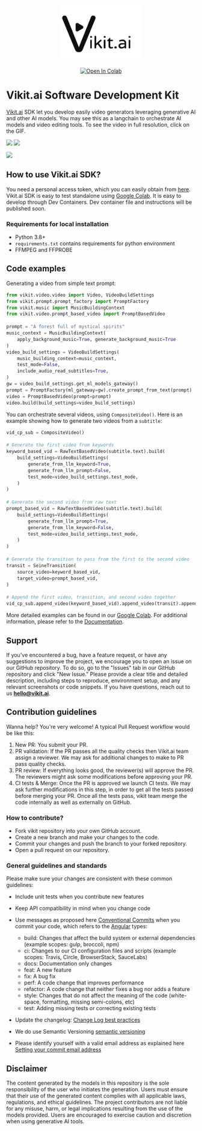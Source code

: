 <div align="center">
<img src='./medias/vikit_logo.jpg' style="height:150px"></img>

[![Open In Colab](https://colab.research.google.com/assets/colab-badge.svg)](https://colab.research.google.com/drive/1jLiwbezF-myky21tIWSxG6LRlcU9ivya)


</div>

# Vikit.ai Software Development  Kit

[Vikit.ai](https://vikit.ai/)  SDK let you develop easily video generators leveraging generative AI and other AI models. You may see this as a langchain to orchestrate AI models and video editing tools. 
To see the video in full resolution, click on the GIF.
<!-- [![](https://img.youtube.com/vi/_ipNgOOcX5U/sddefault.jpg)](https://youtu.be/_ipNgOOcX5U)</div> -->
<a href='https://youtu.be/_ipNgOOcX5U'><img src='medias/gif1_Plato.gif'></a> <a href='https://youtu.be/_ipNgOOcX5U'><img src='medias/gif3_Plato.gif'></a>

<a href=''><img src='medias/gif2_Paris_h.gif'></a>


## How to use Vikit.ai SDK?
You need a personal access token, which you can easily obtain from [here](https://www.vikit.ai/#/platform).  
Vikit.ai SDK is easy to test standalone using [Google Colab](https://colab.research.google.com/drive/1jLiwbezF-myky21tIWSxG6LRlcU9ivya).
It is easy to develop through Dev Containers. Dev container file and instructions will be published soon.
### Requirements for local installation
- Python 3.8+ 
- `requirements.txt` contains requirements for python environment
- FFMPEG and FFPROBE


## Code examples
Generating a video from simple text prompt:
```python
from vikit.video.video import Video, VideoBuildSettings
from vikit.prompt.prompt_factory import PromptFactory
from vikit.music import MusicBuildingContext
from vikit.video.prompt_based_video import PromptBasedVideo

prompt = "A forest full of mystical spirits"
music_context = MusicBuildingContext(
    apply_background_music=True, generate_background_music=True
)
video_build_settings = VideoBuildSettings(
    music_building_context=music_context,
    test_mode=False,
    include_audio_read_subtitles=True,
)
gw = video_build_settings.get_ml_models_gateway()
prompt = PromptFactory(ml_gateway=gw).create_prompt_from_text(prompt)
video = PromptBasedVideo(prompt=prompt)
video.build(build_settings=video_build_settings)

```
You can orchestrate several videos, using ```CompositeVideo()```. Here is an example showing how to generate two videos from a ```subtitle```:
```python
vid_cp_sub = CompositeVideo()

# Generate the first video from keywords
keyword_based_vid = RawTextBasedVideo(subtitle.text).build(
    build_settings=VideoBuildSettings(
        generate_from_llm_keyword=True,
        generate_from_llm_prompt=False,
        test_mode=video_build_settings.test_mode,
    )
)

# Generate the second video from raw text
prompt_based_vid = RawTextBasedVideo(subtitle.text).build(
    build_settings=VideoBuildSettings(
        generate_from_llm_prompt=True,
        generate_from_llm_keyword=False,
        test_mode=video_build_settings.test_mode,
    )
)

# Generate the transition to pass from the first to the second video
transit = SeineTransition(
    source_video=keyword_based_vid,
    target_video=prompt_based_vid,
)

# Append the first video, transition, and second video together
vid_cp_sub.append_video(keyword_based_vid).append_video(transit).append_video(prompt_based_vid)

```

More detailed examples can be found in our [Google Colab](https://colab.research.google.com/drive/1jLiwbezF-myky21tIWSxG6LRlcU9ivya). For additional information, please refer to the [Documentation](./docs/_build/html/index.html).

## Support
If you've encountered a bug, have a feature request, or have any suggestions to improve the project, we encourage you to open an issue on our GitHub repository. To do so, go to the "Issues" tab in our GitHub repository and click "New Issue." Please provide a clear title and detailed description, including steps to reproduce, environment setup, and any relevant screenshots or code snippets. 
If you have questions, reach out to us **hello@vikit.ai**.

## Contribution guidelines
Wanna help? You're very welcome! A typical Pull Request workflow would be like this:
1. New PR: You submit your PR.
2. PR validation: If the PR passes all the quality checks then Vikit.ai team assign a reviewer. We may ask for additional changes to make to PR pass quality checks.
3. PR review: If everything looks good, the reviewer(s) will approve the PR. The reviewers might ask some modifications before approving your PR.
4. CI tests & Merge: Once the PR is approved we launch CI tests. We may ask further modifications in this step, in order to get all the tests passed before merging your PR. Once all the tests pass, vikit team merge the code internally as well as externally on GitHub.

### How to contribute?
- Fork vikit repository into your own GitHub account.
- Create a new branch and make your changes to the code.
- Commit your changes and push the branch to your forked repository.
- Open a pull request on our repository.

### General guidelines and standards
Please make sure your changes are consistent with these common guidelines:
- Include unit tests when you contribute new features
- Keep API compatibility in mind when you change code
- Use messages as proposed here [Conventional Commits](https://www.conventionalcommits.org/en/v1.0.0/) when you commit your code, which refers to the [Angular](https://github.com/angular/angular/blob/22b96b9/CONTRIBUTING.md#-commit-message-guidelines) types: 
  - build: Changes that affect the build system or external dependencies (example scopes: gulp, broccoli, npm)
  - ci: Changes to our CI configuration files and scripts (example scopes: Travis, Circle, BrowserStack, SauceLabs)
  - docs: Documentation only changes
  - feat: A new feature
  - fix: A bug fix
  - perf: A code change that improves performance
  - refactor: A code change that neither fixes a bug nor adds a feature
  - style: Changes that do not affect the meaning of the code (white-space, formatting, missing semi-colons, etc)
  - test: Adding missing tests or correcting existing tests

- Update the changelog: [Change Log best practices](https://keepachangelog.com/en/0.3.0/)
- We do use Semantic Versioning [semantic versioning](https://semver.org/) 
- Please identify yourself with a valid email address as explained here [Setting your commit email address](https://docs.github.com/en/account-and-profile/setting-up-and-managing-your-personal-account-on-github/managing-email-preferences/setting-your-commit-email-address)

## Disclaimer
The content generated by the models in this repository is the sole responsibility of the user who initiates the generation. Users must ensure that their use of the generated content complies with all applicable laws, regulations, and ethical guidelines. The project contributors are not liable for any misuse, harm, or legal implications resulting from the use of the models provided. Users are encouraged to exercise caution and discretion when using generative AI tools.